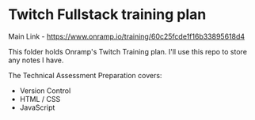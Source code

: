 # Twitch Fullstack training plan
Main Link - https://www.onramp.io/training/60c25fcde1f16b33895618d4

This folder holds Onramp's Twitch Training plan.
I'll use this repo to store any notes I have.

The Technical Assessment Preparation covers:
* Version Control
* HTML / CSS
* JavaScript


